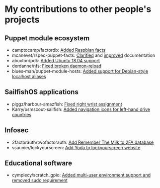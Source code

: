 # My contributions to other people's projects

## Puppet module ecosystem

- camptocamp/factordb: [Added Raspbian facts](https://github.com/camptocamp/facterdb/pull/136)
- mcanevet/rspec-puppet-facts: [Clarified](https://github.com/mcanevet/rspec-puppet-facts/pull/106) and [improved](https://github.com/mcanevet/rspec-puppet-facts/pull/108) documentation
- abuxton/pdk: [Added Ubuntu 18.04 support](https://github.com/abuxton/pdk/pull/3)
- derdanne/nfs: [Fixed broken daemon-reload](https://github.com/derdanne/puppet-nfs/pull/102)
- blues-man/puppet-module-hosts: [Added support for Debian-style localhost aliases](https://github.com/blues-man/puppet-module-hosts/pull/1)


## SailfishOS applications

- piggz/harbour-amazfish: [Fixed right wrist assignment](https://github.com/piggz/harbour-amazfish/pull/89)
- Karry/osmscout-sailfish: [Added navigation icons for left-hand drive countries](https://github.com/Karry/osmscout-sailfish/pull/176)

## Infosec

- 2factorauth/twofactorauth: [Add Remember The Milk to 2FA database](https://github.com/2factorauth/twofactorauth/pull/3635)
- ssaunier/lockyourscreen: [Add Yoda to lockyourscreen website](https://github.com/ssaunier/lockyourscreen/pull/10)

## Educational software

- cymplecy/scratch_gpio: [Added multi-user environment support and removed sudo requirement](https://github.com/cymplecy/scratch_gpio/pull/16)
